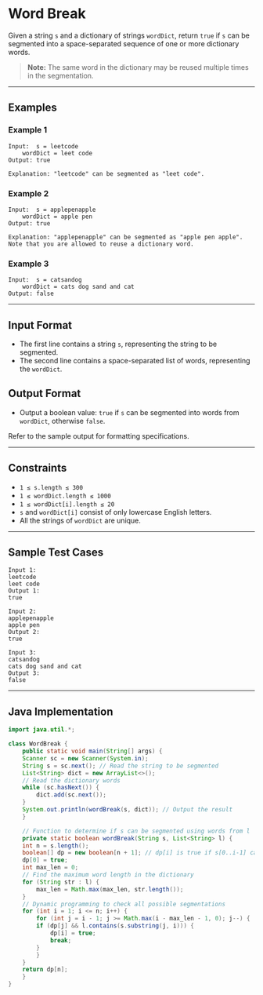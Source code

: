 # Word Break

Given a string `s` and a dictionary of strings `wordDict`, return `true` if `s` can be segmented into a space-separated sequence of one or more dictionary words.

> **Note:** The same word in the dictionary may be reused multiple times in the segmentation.

---

## Examples

### Example 1

```
Input:  s = leetcode
    wordDict = leet code
Output: true

Explanation: "leetcode" can be segmented as "leet code".
```

### Example 2

```
Input:  s = applepenapple
    wordDict = apple pen
Output: true

Explanation: "applepenapple" can be segmented as "apple pen apple".
Note that you are allowed to reuse a dictionary word.
```

### Example 3

```
Input:  s = catsandog
    wordDict = cats dog sand and cat
Output: false
```

---

## Input Format

- The first line contains a string `s`, representing the string to be segmented.
- The second line contains a space-separated list of words, representing the `wordDict`.

## Output Format

- Output a boolean value: `true` if `s` can be segmented into words from `wordDict`, otherwise `false`.

Refer to the sample output for formatting specifications.

---

## Constraints

- `1 ≤ s.length ≤ 300`
- `1 ≤ wordDict.length ≤ 1000`
- `1 ≤ wordDict[i].length ≤ 20`
- `s` and `wordDict[i]` consist of only lowercase English letters.
- All the strings of `wordDict` are unique.

---

## Sample Test Cases

```
Input 1:
leetcode
leet code
Output 1:
true

Input 2:
applepenapple
apple pen
Output 2:
true

Input 3:
catsandog
cats dog sand and cat
Output 3:
false
```

---

## Java Implementation

```java
import java.util.*;

class WordBreak {
    public static void main(String[] args) {
    Scanner sc = new Scanner(System.in);
    String s = sc.next(); // Read the string to be segmented
    List<String> dict = new ArrayList<>();
    // Read the dictionary words
    while (sc.hasNext()) {
        dict.add(sc.next());
    }
    System.out.println(wordBreak(s, dict)); // Output the result
    }

    // Function to determine if s can be segmented using words from l
    private static boolean wordBreak(String s, List<String> l) {
    int n = s.length();
    boolean[] dp = new boolean[n + 1]; // dp[i] is true if s[0..i-1] can be segmented
    dp[0] = true;
    int max_len = 0;
    // Find the maximum word length in the dictionary
    for (String str : l) {
        max_len = Math.max(max_len, str.length());
    }
    // Dynamic programming to check all possible segmentations
    for (int i = 1; i <= n; i++) {
        for (int j = i - 1; j >= Math.max(i - max_len - 1, 0); j--) {
        if (dp[j] && l.contains(s.substring(j, i))) {
            dp[i] = true;
            break;
        }
        }
    }
    return dp[n];
    }
}
```